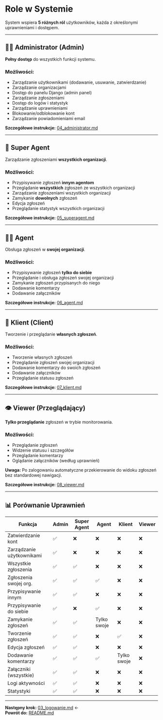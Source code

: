 # Role w Systemie

System wspiera **5 różnych ról** użytkowników, każda z określonymi uprawnieniami i dostępem.

---

## 👨‍💼 Administrator (Admin)

**Pełny dostęp** do wszystkich funkcji systemu.

### Możliwości:
- Zarządzanie użytkownikami (dodawanie, usuwanie, zatwierdzanie)
- Zarządzanie organizacjami
- Dostęp do panelu Django (admin panel)
- Zarządzanie zgłoszeniami
- Dostęp do logów i statystyk
- Zarządzanie uprawnieniami
- Blokowanie/odblokowanie kont
- Zarządzanie powiadomieniami email

**Szczegółowe instrukcje:** [04_administrator.md](04_administrator.md)

---

## 🔧 Super Agent

Zarządzanie zgłoszeniami **wszystkich organizacji**.

### Możliwości:
- Przypisywanie zgłoszeń **innym agentom**
- Przeglądanie **wszystkich** zgłoszeń ze wszystkich organizacji
- Zarządzanie zgłoszeniami wszystkich organizacji
- Zamykanie **dowolnych** zgłoszeń
- Edycja zgłoszeń
- Przeglądanie statystyk wszystkich organizacji

**Szczegółowe instrukcje:** [05_superagent.md](05_superagent.md)

---

## 👨‍🔧 Agent

Obsługa zgłoszeń w **swojej organizacji**.

### Możliwości:
- Przypisywanie zgłoszeń **tylko do siebie**
- Przeglądanie i obsługa zgłoszeń swojej organizacji
- Zamykanie zgłoszeń przypisanych do niego
- Dodawanie komentarzy
- Dodawanie załączników

**Szczegółowe instrukcje:** [06_agent.md](06_agent.md)

---

## 👤 Klient (Client)

Tworzenie i przeglądanie **własnych zgłoszeń**.

### Możliwości:
- Tworzenie własnych zgłoszeń
- Przeglądanie zgłoszeń swojej organizacji
- Dodawanie komentarzy do swoich zgłoszeń
- Dodawanie załączników
- Przeglądanie statusu zgłoszeń

**Szczegółowe instrukcje:** [07_klient.md](07_klient.md)

---

## 👁️ Viewer (Przeglądający)

**Tylko przeglądanie** zgłoszeń w trybie monitorowania.

### Możliwości:
- Przeglądanie zgłoszeń
- Widzenie statusu i szczegółów
- Przeglądanie komentarzy
- Oglądanie załączników (według uprawnień)

**Uwaga:** Po zalogowaniu automatyczne przekierowanie do widoku zgłoszeń bez standardowej nawigacji.

**Szczegółowe instrukcje:** [08_viewer.md](08_viewer.md)

---

## 📊 Porównanie Uprawnień

| Funkcja | Admin | Super Agent | Agent | Klient | Viewer |
|---------|-------|-------------|-------|--------|--------|
| Zatwierdzanie kont | ✅ | ❌ | ❌ | ❌ | ❌ |
| Zarządzanie użytkownikami | ✅ | ❌ | ❌ | ❌ | ❌ |
| Wszystkie zgłoszenia | ✅ | ✅ | ❌ | ❌ | ❌ |
| Zgłoszenia swojej org. | ✅ | ✅ | ✅ | ❌ | ❌ |
| Przypisywanie innym | ✅ | ✅ | ❌ | ❌ | ❌ |
| Przypisywanie do siebie | ✅ | ❌ | ✅ | ❌ | ❌ |
| Zamykanie zgłoszeń | ✅ | ✅ | Tylko swoje | ❌ | ❌ |
| Tworzenie zgłoszeń | ✅ | ✅ | ❌ | ✅ | ❌ |
| Edycja zgłoszeń | ✅ | ✅ | ❌ | ❌ | ❌ |
| Dodawanie komentarzy | ✅ | ✅ | ✅ | Tylko swoje | ❌ |
| Załączniki (wszystkie) | ✅ | ✅ | ❌ | ❌ | ❌ |
| Logi aktywności | ✅ | ✅ | ❌ | ❌ | ❌ |
| Statystyki | ✅ | ✅ | ❌ | ❌ | ❌ |

---

**Następny krok:** [03_logowanie.md](03_logowanie.md) ←  
**Powrót do:** [README.md](README.md)

